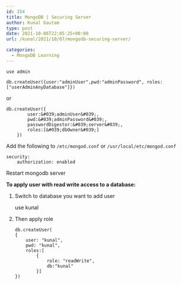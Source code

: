 ```yaml
---
id: 154
title: MongoDB | Securing Server
author: Kunal Gautam
type: post
date: 2021-10-06T22:05:25+00:00
url: /kunal/2021/10/07/mongodb-securing-server/

categories:
  - MongoDB Learning
---
```


    use admin

    db.createUser({user:"adminUser",pwd:"adminPassword", roles:["userAdminAnyDatabase"]})

or

    db.createUser({
            user:&#039;adminUser&#039;,
            pwd:&#039;adminPassword&#039;,
            passwordDigestor:&#039;server&#039;,
            roles:[&#039;dbOwner&#039;]
        })

Add the following to `/etc/mongod.conf` or `/usr/local/etc/mongod.conf`

    security:
        authorization: enabled

Restart mongodb server

**To apply user with read write access to a database:**

1.  Switch to database you want to add user

    use kunal

2.  Then apply role

        db.createUser(
        {
            user: "kunal",
            pwd: "kunal",
            roles:[
                {
                    role: "readWrite",
                    db:"kunal"
                }]
        })
